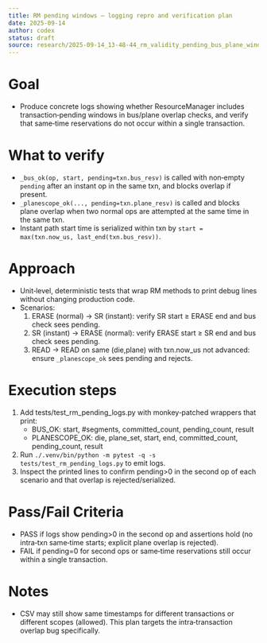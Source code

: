 ```yaml
---
title: RM pending windows — logging repro and verification plan
date: 2025-09-14
author: codex
status: draft
source: research/2025-09-14_13-48-44_rm_validity_pending_bus_plane_windows.md
---
```


# Goal

- Produce concrete logs showing whether ResourceManager includes transaction‑pending windows in bus/plane overlap checks, and verify that same‑time reservations do not occur within a single transaction.

# What to verify

- `_bus_ok(op, start, pending=txn.bus_resv)` is called with non‑empty `pending` after an instant op in the same txn, and blocks overlap if present.
- `_planescope_ok(..., pending=txn.plane_resv)` is called and blocks plane overlap when two normal ops are attempted at the same time in the same txn.
- Instant path start time is serialized within txn by `start = max(txn.now_us, last_end(txn.bus_resv))`.

# Approach

- Unit‑level, deterministic tests that wrap RM methods to print debug lines without changing production code.
- Scenarios:
  1) ERASE (normal) → SR (instant): verify SR start ≥ ERASE end and bus check sees pending.
  2) SR (instant) → ERASE (normal): verify ERASE start ≥ SR end and bus check sees pending.
  3) READ → READ on same (die,plane) with txn.now_us not advanced: ensure `_planescope_ok` sees pending and rejects.

# Execution steps

1. Add tests/test_rm_pending_logs.py with monkey‑patched wrappers that print:
   - BUS_OK: start, #segments, committed_count, pending_count, result
   - PLANESCOPE_OK: die, plane_set, start, end, committed_count, pending_count, result
2. Run `./.venv/bin/python -m pytest -q -s tests/test_rm_pending_logs.py` to emit logs.
3. Inspect the printed lines to confirm pending>0 in the second op of each scenario and that overlap is rejected/serialized.

# Pass/Fail Criteria

- PASS if logs show pending>0 in the second op and assertions hold (no intra‑txn same‑time starts; explicit plane overlap is rejected).
- FAIL if pending=0 for second ops or same‑time reservations still occur within a single transaction.

# Notes

- CSV may still show same timestamps for different transactions or different scopes (allowed). This plan targets the intra‑transaction overlap bug specifically.

